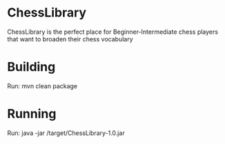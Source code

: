 # ChessLibrary
ChessLibrary is the perfect place for Beginner-Intermediate chess players that want to broaden their chess vocabulary

# Building
Run: mvn clean package

# Running
Run: java -jar /target/ChessLibrary-1.0.jar
